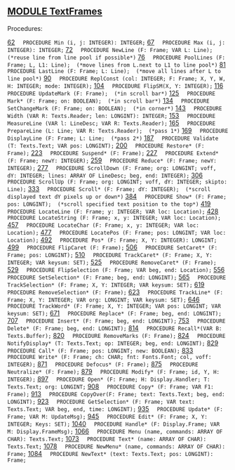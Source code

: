 
## [MODULE TextFrames](https://github.com/io-core/Edit/blob/main/TextFrames.Mod)

Procedures:

[62](https://github.com/io-core/Edit/blob/main/TextFrames.Mod#62) `  PROCEDURE Min (i, j: INTEGER): INTEGER;`
[67](https://github.com/io-core/Edit/blob/main/TextFrames.Mod#67) `  PROCEDURE Max (i, j: INTEGER): INTEGER;`
[72](https://github.com/io-core/Edit/blob/main/TextFrames.Mod#72) `  PROCEDURE NewLine (F: Frame; VAR L: Line);  (*reuse line from line pool if possible*)`
[76](https://github.com/io-core/Edit/blob/main/TextFrames.Mod#76) `  PROCEDURE PoolLines (F: Frame; L, L1: Line);  (*move lines from L.next to L1 to line pool*)`
[81](https://github.com/io-core/Edit/blob/main/TextFrames.Mod#81) `  PROCEDURE LastLine (F: Frame; L: Line);  (*move all lines after L to line pool*)`
[90](https://github.com/io-core/Edit/blob/main/TextFrames.Mod#90) `  PROCEDURE ReplConst (col: INTEGER; F: Frame; X, Y, W, H: INTEGER; mode: INTEGER);`
[104](https://github.com/io-core/Edit/blob/main/TextFrames.Mod#104) `  PROCEDURE FlipSM(X, Y: INTEGER);`
[116](https://github.com/io-core/Edit/blob/main/TextFrames.Mod#116) `  PROCEDURE UpdateMark (F: Frame);  (*in scroll bar*)`
[125](https://github.com/io-core/Edit/blob/main/TextFrames.Mod#125) `  PROCEDURE Mark* (F: Frame; on: BOOLEAN);  (*in scroll bar*)`
[134](https://github.com/io-core/Edit/blob/main/TextFrames.Mod#134) `  PROCEDURE SetChangeMark (F: Frame; on: BOOLEAN);  (*in corner*)`
[143](https://github.com/io-core/Edit/blob/main/TextFrames.Mod#143) `  PROCEDURE Width (VAR R: Texts.Reader; len: LONGINT): INTEGER;`
[153](https://github.com/io-core/Edit/blob/main/TextFrames.Mod#153) `  PROCEDURE MeasureLine (VAR l: LineDesc; VAR R: Texts.Reader);`
[165](https://github.com/io-core/Edit/blob/main/TextFrames.Mod#165) `  PROCEDURE PrepareLine (L: Line; VAR R: Texts.Reader);  (*pass 1*)`
[169](https://github.com/io-core/Edit/blob/main/TextFrames.Mod#169) `  PROCEDURE DisplayLine (F: Frame; L: Line;  (*pass 2*)`
[187](https://github.com/io-core/Edit/blob/main/TextFrames.Mod#187) `  PROCEDURE Validate (T: Texts.Text; VAR pos: LONGINT);`
[200](https://github.com/io-core/Edit/blob/main/TextFrames.Mod#200) `  PROCEDURE Restore* (F: Frame);`
[223](https://github.com/io-core/Edit/blob/main/TextFrames.Mod#223) `  PROCEDURE Suspend* (F: Frame);`
[227](https://github.com/io-core/Edit/blob/main/TextFrames.Mod#227) `  PROCEDURE Extend* (F: Frame; newY: INTEGER);`
[259](https://github.com/io-core/Edit/blob/main/TextFrames.Mod#259) `  PROCEDURE Reduce* (F: Frame; newY: INTEGER);`
[277](https://github.com/io-core/Edit/blob/main/TextFrames.Mod#277) `  PROCEDURE ScrollDown (F: Frame; org: LONGINT; voff, dY: INTEGER; lines: ARRAY OF LineDesc; beg, end: INTEGER);`
[306](https://github.com/io-core/Edit/blob/main/TextFrames.Mod#306) `  PROCEDURE ScrollUp (F: Frame; org: LONGINT; voff, dY: INTEGER; skipto: Line);`
[333](https://github.com/io-core/Edit/blob/main/TextFrames.Mod#333) `  PROCEDURE Scroll* (F: Frame; dY: INTEGER);  (*scroll displayed text dY pixels up or down*)`
[384](https://github.com/io-core/Edit/blob/main/TextFrames.Mod#384) `  PROCEDURE Show* (F: Frame; pos: LONGINT);  (*scroll specified text position to the top*)`
[419](https://github.com/io-core/Edit/blob/main/TextFrames.Mod#419) `  PROCEDURE LocateLine (F: Frame; y: INTEGER; VAR loc: Location);`
[428](https://github.com/io-core/Edit/blob/main/TextFrames.Mod#428) `  PROCEDURE LocateString (F: Frame; x, y: INTEGER; VAR loc: Location);`
[457](https://github.com/io-core/Edit/blob/main/TextFrames.Mod#457) `  PROCEDURE LocateChar (F: Frame; x, y: INTEGER; VAR loc: Location);`
[477](https://github.com/io-core/Edit/blob/main/TextFrames.Mod#477) `  PROCEDURE LocatePos (F: Frame; pos: LONGINT; VAR loc: Location);`
[492](https://github.com/io-core/Edit/blob/main/TextFrames.Mod#492) `  PROCEDURE Pos* (F: Frame; X, Y: INTEGER): LONGINT;`
[499](https://github.com/io-core/Edit/blob/main/TextFrames.Mod#499) `  PROCEDURE FlipCaret (F: Frame);`
[506](https://github.com/io-core/Edit/blob/main/TextFrames.Mod#506) `  PROCEDURE SetCaret* (F: Frame; pos: LONGINT);`
[510](https://github.com/io-core/Edit/blob/main/TextFrames.Mod#510) `  PROCEDURE TrackCaret* (F: Frame; X, Y: INTEGER; VAR keysum: SET);`
[525](https://github.com/io-core/Edit/blob/main/TextFrames.Mod#525) `  PROCEDURE RemoveCaret* (F: Frame);`
[529](https://github.com/io-core/Edit/blob/main/TextFrames.Mod#529) `  PROCEDURE FlipSelection (F: Frame; VAR beg, end: Location);`
[556](https://github.com/io-core/Edit/blob/main/TextFrames.Mod#556) `  PROCEDURE SetSelection* (F: Frame; beg, end: LONGINT);`
[565](https://github.com/io-core/Edit/blob/main/TextFrames.Mod#565) `  PROCEDURE TrackSelection* (F: Frame; X, Y: INTEGER; VAR keysum: SET);`
[619](https://github.com/io-core/Edit/blob/main/TextFrames.Mod#619) `  PROCEDURE RemoveSelection* (F: Frame);`
[623](https://github.com/io-core/Edit/blob/main/TextFrames.Mod#623) `  PROCEDURE TrackLine* (F: Frame; X, Y: INTEGER; VAR org: LONGINT; VAR keysum: SET);`
[646](https://github.com/io-core/Edit/blob/main/TextFrames.Mod#646) `  PROCEDURE TrackWord* (F: Frame; X, Y: INTEGER; VAR pos: LONGINT; VAR keysum: SET);`
[671](https://github.com/io-core/Edit/blob/main/TextFrames.Mod#671) `  PROCEDURE Replace* (F: Frame; beg, end: LONGINT);`
[707](https://github.com/io-core/Edit/blob/main/TextFrames.Mod#707) `  PROCEDURE Insert* (F: Frame; beg, end: LONGINT);`
[753](https://github.com/io-core/Edit/blob/main/TextFrames.Mod#753) `  PROCEDURE Delete* (F: Frame; beg, end: LONGINT);`
[814](https://github.com/io-core/Edit/blob/main/TextFrames.Mod#814) `  PROCEDURE Recall*(VAR B: Texts.Buffer);`
[820](https://github.com/io-core/Edit/blob/main/TextFrames.Mod#820) `  PROCEDURE RemoveMarks (F: Frame);`
[824](https://github.com/io-core/Edit/blob/main/TextFrames.Mod#824) `  PROCEDURE NotifyDisplay* (T: Texts.Text; op: INTEGER; beg, end: LONGINT);`
[829](https://github.com/io-core/Edit/blob/main/TextFrames.Mod#829) `  PROCEDURE Call* (F: Frame; pos: LONGINT; new: BOOLEAN);`
[833](https://github.com/io-core/Edit/blob/main/TextFrames.Mod#833) `  PROCEDURE Write* (F: Frame; ch: CHAR; fnt: Fonts.Font; col, voff: INTEGER);`
[871](https://github.com/io-core/Edit/blob/main/TextFrames.Mod#871) `  PROCEDURE Defocus* (F: Frame);`
[875](https://github.com/io-core/Edit/blob/main/TextFrames.Mod#875) `  PROCEDURE Neutralize* (F: Frame);`
[879](https://github.com/io-core/Edit/blob/main/TextFrames.Mod#879) `  PROCEDURE Modify* (F: Frame; id, Y, H: INTEGER);`
[897](https://github.com/io-core/Edit/blob/main/TextFrames.Mod#897) `  PROCEDURE Open* (F: Frame; H: Display.Handler; T: Texts.Text; org: LONGINT;`
[908](https://github.com/io-core/Edit/blob/main/TextFrames.Mod#908) `  PROCEDURE Copy* (F: Frame; VAR F1: Frame);`
[913](https://github.com/io-core/Edit/blob/main/TextFrames.Mod#913) `  PROCEDURE CopyOver(F: Frame; text: Texts.Text; beg, end: LONGINT);`
[923](https://github.com/io-core/Edit/blob/main/TextFrames.Mod#923) `  PROCEDURE GetSelection* (F: Frame; VAR text: Texts.Text; VAR beg, end, time: LONGINT);`
[935](https://github.com/io-core/Edit/blob/main/TextFrames.Mod#935) `  PROCEDURE Update* (F: Frame; VAR M: UpdateMsg);`
[945](https://github.com/io-core/Edit/blob/main/TextFrames.Mod#945) `  PROCEDURE Edit* (F: Frame; X, Y: INTEGER; Keys: SET);`
[1040](https://github.com/io-core/Edit/blob/main/TextFrames.Mod#1040) `  PROCEDURE Handle* (F: Display.Frame; VAR M: Display.FrameMsg);`
[1066](https://github.com/io-core/Edit/blob/main/TextFrames.Mod#1066) `  PROCEDURE Menu (name, commands: ARRAY OF CHAR): Texts.Text;`
[1073](https://github.com/io-core/Edit/blob/main/TextFrames.Mod#1073) `  PROCEDURE Text* (name: ARRAY OF CHAR): Texts.Text;`
[1078](https://github.com/io-core/Edit/blob/main/TextFrames.Mod#1078) `  PROCEDURE NewMenu* (name, commands: ARRAY OF CHAR): Frame;`
[1084](https://github.com/io-core/Edit/blob/main/TextFrames.Mod#1084) `  PROCEDURE NewText* (text: Texts.Text; pos: LONGINT): Frame;`
